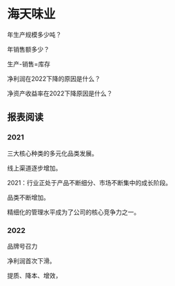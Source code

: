 # 海天味业

年生产规模多少吨？

年销售额多少？

生产-销售=库存

净利润在2022下降的原因是什么？

净资产收益率在2022下降原因是什么？

## 报表阅读

### 2021

三大核心种类的多元化品类发展。

线上渠道逐步增加。

2021：行业正处于产品不断细分、市场不断集中的成长阶段。

品类不断增加。

精细化的管理水平成为了公司的核心竞争力之一。

### 2022

品牌号召力

净利润首次下滑。

提质、降本、增效，


